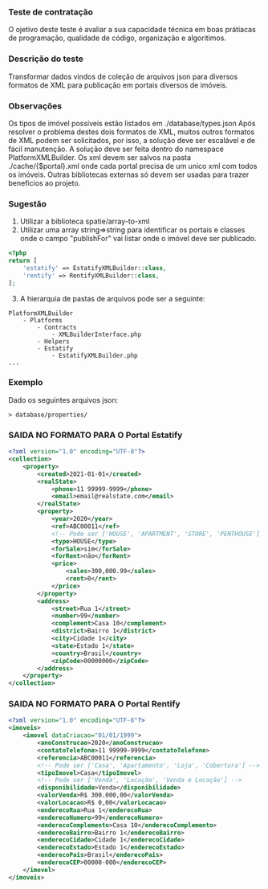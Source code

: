 ### Teste de contratação

O ojetivo deste teste é avaliar a sua capacidade técnica em boas 
prátiacas de programação, qualidade de código, organização e algoritimos.

### Descrição do teste

Transformar dados vindos de coleção de arquivos json para diversos formatos de XML 
para publicação em portais diversos de imóveis.

### Observações
Os tipos de imóvel possíveis estão listados em ./database/types.json
Após resolver o problema destes dois formatos de XML, muitos outros formatos de XML podem ser solicitados, 
por isso, a solução deve ser escalável e de fácil manutenção.
A solução deve ser feita dentro do namespace PlatformXMLBuilder.
Os xml devem ser salvos na pasta ./cache/{$portal}.xml onde cada portal precisa de um unico xml com todos os imóveis.
Outras bibliotecas externas só devem ser usadas para trazer beneficios ao projeto.

### Sugestão
1. Utilizar a biblioteca spatie/array-to-xml
2. Utilizar uma array string=>string para identificar os portais e classes onde o campo "publishFor" vai listar onde o imóvel deve ser publicado.
```php
<?php
return [
    'estatify' => EstatifyXMLBuilder::class,
    'rentify' => RentifyXMLBuilder::class,
];
```

3. A hierarquia de pastas de arquivos pode ser a seguinte:
```shell
PlatformXMLBuilder
    - Platforms
        - Contracts
            - XMLBuilderInterface.php
        - Helpers
        - Estatify
            - EstatifyXMLBuilder.php
...
```

### Exemplo

Dado os seguintes arquivos json:

```shell
> database/properties/
```

### SAIDA NO FORMATO PARA O Portal Estatify
```XML
<?xml version="1.0" encoding="UTF-8"?>
<collection>
    <property>
        <created>2021-01-01</created>
        <realState>
            <phone>11 99999-9999</phone>
            <email>email@realstate.com</email>
        </realState>
        <property>
            <year>2020</year>
            <ref>ABC00011</ref>
            <!-- Pode ser ['HOUSE', 'APARTMENT', 'STORE', 'PENTHOUSE'] -->
            <type>HOUSE</type>
            <forSale>sim</forSale>
            <forRent>não</forRent>
            <price>
                <sales>300,000.99</sales>
                <rent>0</rent>
            </price>
        </property>
        <address>
            <street>Rua 1</street>
            <number>99</number>
            <complement>Casa 10</complement>
            <district>Bairro 1</district>
            <city>Cidade 1</city>
            <state>Estado 1</state>
            <country>Brasil</country>
            <zipCode>00000000</zipCode>
        </address>
    </property>
</collection>
```

### SAIDA NO FORMATO PARA O Portal Rentify
```XML
<?xml version="1.0" encoding="UTF-8"?>
<imoveis>
    <imovel dataCriacao="01/01/1999">
        <anoConstrucao>2020</anoConstrucao>
        <contatoTelefone>11 99999-9999</contatoTelefone>
        <referencia>ABC00011</referencia>
        <!-- Pode ser ['Casa', 'Apartamento', 'Loja', 'Cobertura'] -->
        <tipoImovel>Casa</tipoImovel>
        <!-- Pode ser ['Venda', 'Locação', 'Venda e Locação'] -->
        <disponibilidade>Venda</disponibilidade>
        <valorVenda>R$ 300.000,00</valorVenda>
        <valorLocacao>R$ 0,00</valorLocacao>
        <enderecoRua>Rua 1</enderecoRua>
        <enderecoNumero>99</enderecoNumero>
        <enderecoComplemento>Casa 10</enderecoComplemento>
        <enderecoBairro>Bairro 1</enderecoBairro>
        <enderecoCidade>Cidade 1</enderecoCidade>
        <enderecoEstado>Estado 1</enderecoEstado>
        <enderecoPais>Brasil</enderecoPais>
        <enderecoCEP>00000-000</enderecoCEP>
    </imovel>
</imoveis>
```
